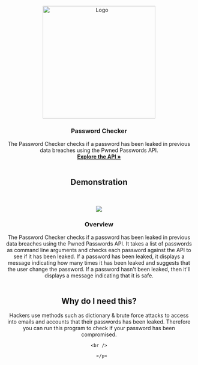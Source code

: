 <!-- PROJECT LOGO -->
<br />
<div align="center">
    <img src="https://media.istockphoto.com/id/1306828000/vector/people-forgot-the-password-concept-of-forgotten-password-key-account-access-blocked-access.jpg?s=612x612&w=0&k=20&c=gaserTcTh2BvShFYCsz3ab1q0Gypqc-gLlkN1bE9AZw=" alt="Logo" width="300" height="300">
  </a>

  <h3 align="center">Password Checker</h3>

  <p align="center">
    The Password Checker checks if a password has been leaked in previous data breaches using the Pwned Passwords API.
    <br />
    <a href="https://haveibeenpwned.com/API/v3"><strong>Explore the API »</strong></a>
    <br />
    <br />
    <h2><a>Demonstration</a></h2>
    <br />
    <br />
    <img src ="https://i.imgur.com/fssrwP1.png">

    
  </p>
  
  <h3 align="center"><a>Overview</a></h3>

  <p align="center">
    The Password Checker checks if a password has been leaked in previous data breaches using the Pwned Passwords API. It takes a list of passwords as command line arguments and checks each password against the API to see if it has been leaked. If a password has been leaked, it displays a message indicating how many times it has been leaked and suggests that the user change the password. If a password hasn't been leaked, then it'll displays a message indicating that it is safe.
    <br />
        <br />
      </p>
    
  <h2 align="center"><a>Why do I need this?</a></h2>
    <p align="center">
        Hackers use methods such as dictionary & brute force attacks to access into emails and accounts that their passwords has been leaked.
    Therefore you can run this program to check if your password has been compromised.
    
    
    <br />

      </p>
  


    
</div>
